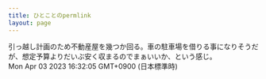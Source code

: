 ```yaml
---
title: ひとことのpermlink
layout: page
---
```

<div class="box" dt="1680507125947">
  引っ越し計画のため不動産屋を幾つか回る。車の駐車場を借りる事になりそうだが、想定予算よりだいぶ安く収まるのでまぁいいか、という感じ。
  <div class="content is-small">Mon Apr 03 2023 16:32:05 GMT+0900 (日本標準時)</div>
</div>